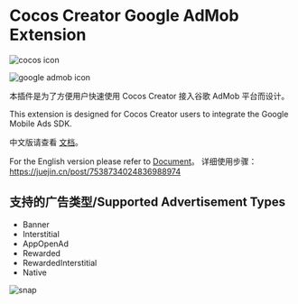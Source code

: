 # Cocos Creator Google AdMob Extension

![cocos icon](./extensions/GoogleAdMob/doc/img/cocos.png)

![google admob icon](./extensions/GoogleAdMob/doc/img/admob-icon.png)

本插件是为了方便用户快速使用 Cocos Creator 接入谷歌 AdMob 平台而设计。

This extension is designed for Cocos Creator users to integrate the Google Mobile Ads SDK.

中文版请查看 [文档](./extensions/GoogleAdMob/doc/zh/index.md)。

For the English version please refer to [Document](./extensions/GoogleAdMob/doc/en/index.md)。
详细使用步骤：https://juejin.cn/post/7538734024836988974
## 支持的广告类型/Supported Advertisement Types

- Banner
- Interstitial
- AppOpenAd
- Rewarded
- RewardedInterstitial
- Native

![snap](./extensions/GoogleAdMob/doc/img/snap.jpeg)
